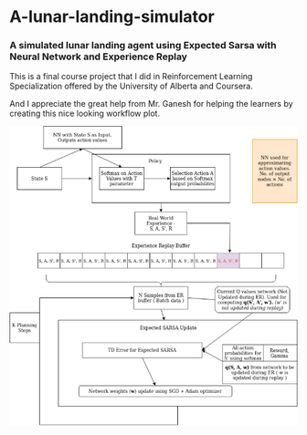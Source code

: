# A-lunar-landing-simulator
### A simulated lunar landing agent using Expected Sarsa with Neural Network and Experience Replay

This is a final course project that I did in Reinforcement Learning Specialization offered by the University of Alberta and Coursera.

And I appreciate the great help from Mr. Ganesh for helping the learners by creating this nice looking workflow plot.

![workflow](RL_Capstone_workflow_diagram.png)
